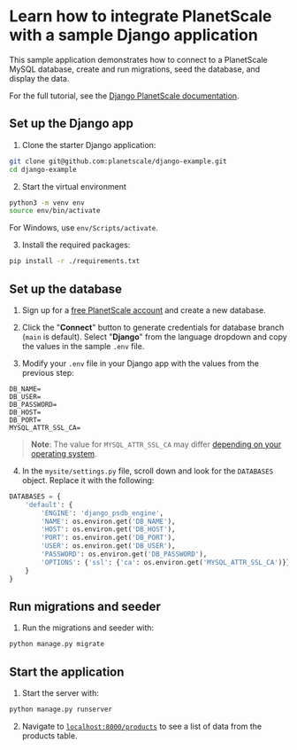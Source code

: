 # Learn how to integrate PlanetScale with a sample Django application

This sample application demonstrates how to connect to a PlanetScale MySQL database, create and run migrations, seed the database, and display the data.

For the full tutorial, see the [Django PlanetScale documentation](https://docs.planetscale.com/tutorials/connect-django-app).

## Set up the Django app

1. Clone the starter Django application:

```bash
git clone git@github.com:planetscale/django-example.git
cd django-example
```

2. Start the virtual environment

```bash
python3 -m venv env
source env/bin/activate
```

For Windows, use `env/Scripts/activate`.

3. Install the required packages:

```bash
pip install -r ./requirements.txt
```

## Set up the database

1. Sign up for a [free PlanetScale account](https://planetscale.com/sign-up) and create a new database.

2. Click the "**Connect**" button to generate credentials for database branch (`main` is default). Select "**Django**" from the language dropdown and copy the values in the sample `.env` file.

3. Modify your `.env` file in your Django app with the values from the previous step:

```
DB_NAME=
DB_USER=
DB_PASSWORD=
DB_HOST=
DB_PORT=
MYSQL_ATTR_SSL_CA=
```

> **Note**: The value for `MYSQL_ATTR_SSL_CA` may differ [depending on your operating system](https://docs.planetscale.com/reference/secure-connections#ca-root-configuration).

4. In the `mysite/settings.py` file, scroll down and look for the `DATABASES` object. Replace it with the following:

```python
DATABASES = {
    'default': {
        'ENGINE': 'django_psdb_engine',
        'NAME': os.environ.get('DB_NAME'),
        'HOST': os.environ.get('DB_HOST'),
        'PORT': os.environ.get('DB_PORT'),
        'USER': os.environ.get('DB_USER'),
        'PASSWORD': os.environ.get('DB_PASSWORD'),
        'OPTIONS': {'ssl': {'ca': os.environ.get('MYSQL_ATTR_SSL_CA')}}
    }
}
```

## Run migrations and seeder

1. Run the migrations and seeder with:

```bash
python manage.py migrate
```

## Start the application

1. Start the server with:

```bash
python manage.py runserver
```

2. Navigate to [`localhost:8000/products`](http://localhost:8000/products) to see a list of data from the products table. 
